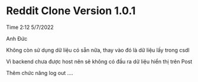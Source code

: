 # Reddit Clone Version 1.0.1

Time 2:12 5/7/2022

Anh Đức

Không còn sử dụng dữ liệu có sẵn nữa, thay vào đó là dữ liệu lấy trong csdl

Vì backend chưa được host nên sẽ không có đầu ra dữ liệu hiển thị trên Post

Thêm chức năng log out ....
